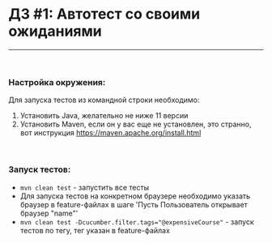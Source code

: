 # ДЗ #1: Автотест со своими ожиданиями
___

&nbsp;
### Настройка окружения: 
Для запуска тестов из командной строки необходимо:
1. Установить Java, желательно не ниже 11 версии
2. Установить Maven, если он у вас еще не установлен, это странно, вот инструкция https://maven.apache.org/install.html

&nbsp;
### Запуск тестов:
* `mvn clean test` - запустить все тесты
* Для запуска тестов на конкретном браузере необходимо указать браузер в feature-файлах в шаге 'Пусть Пользователь открывает браузер "name"'
* `mvn clean test -Dcucumber.filter.tags="@expensiveCourse"` - запуск тестов по тегу, тег указан в feature-файлах